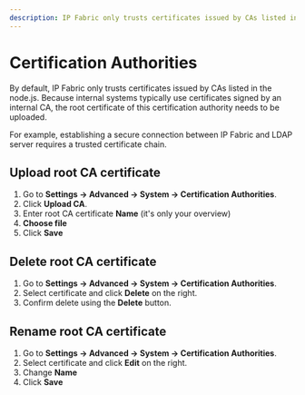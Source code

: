 ```yaml
---
description: IP Fabric only trusts certificates issued by CAs listed in the node.js. Because internal systems typically use certificates signed by an internal CA.
---
```


# Certification Authorities

By default, IP Fabric only trusts certificates issued by CAs listed
in the node.js. Because
internal systems typically use certificates signed by an internal CA,
the root certificate of this certification authority needs to be
uploaded.

For example, establishing a secure connection between IP Fabric and LDAP
server requires a trusted certificate chain.

## Upload root CA certificate

1. Go to **Settings → Advanced → System → Certification Authorities**.
2. Click **Upload CA**.
3. Enter root CA certificate **Name** (it's only your overview)
4. **Choose file**
5. Click **Save**

## Delete root CA certificate

1. Go to **Settings → Advanced → System → Certification Authorities**.
2. Select certificate and click **Delete** on the right.
3. Confirm delete using the **Delete** button.

## Rename root CA certificate

1. Go to **Settings → Advanced → System → Certification Authorities**.
2. Select certificate and click **Edit** on the right.
3. Change **Name**
4. Click **Save**
